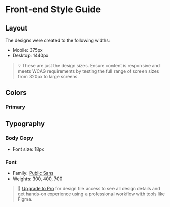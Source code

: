 # Front-end Style Guide

## Layout

The designs were created to the following widths:

-   Mobile: 375px
-   Desktop: 1440px

> 💡 These are just the design sizes. Ensure content is responsive and meets WCAG requirements by testing the full range of screen sizes from 320px to large screens.

## Colors

### Primary

## Typography

### Body Copy

-   Font size: 18px

### Font

-   Family: [Public Sans](https://fonts.google.com/specimen/Public+Sans)
-   Weights: 300, 400, 700

> 💎 [Upgrade to Pro](https://www.frontendmentor.io/pro?ref=style-guide) for design file access to see all design details and get hands-on experience using a professional workflow with tools like Figma.

